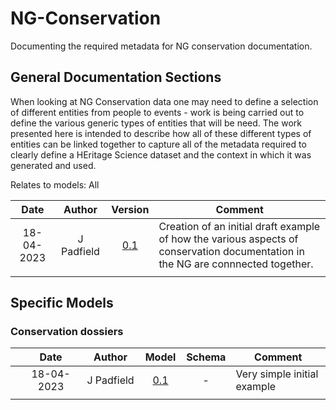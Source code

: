 # NG-Conservation
Documenting the required metadata for NG conservation documentation.

## General Documentation Sections
When looking at NG Conservation data one may need to define a selection of different entities from people to events - work is being carried out to define the various generic types of entities that will be need. The work presented here is intended to describe how all of these different types of entities can be linked together to capture all of the metadata required to clearly define a HEritage Science dataset and the context in which it was generated and used. 

Relates to models: All

| Date  | Author | Version | Comment |
| :-----------: | :-----------: | :-----------: | ----------- |
| 18-04-2023 | J Padfield | [0.1](https://national-gallery.github.io/dynamic-modelling/?url=https://raw.githubusercontent.com/national-gallery/NG-Conservation/main/general%20model%20-%20v0.1.tsv) | Creation of an initial draft example of how the various aspects of conservation documentation in the NG are connnected together.|
| <img width=120/> |<img width=90/> |  <img width=60/> | |

## Specific Models

### Conservation dossiers 

| | Date  | Author | Model | Schema | Comment |
| :-----------: | :-----------: | :-----------: | :-----------: | :-----------: | ----------- |
| | 18-04-2023 | J Padfield | [0.1](https://national-gallery.github.io/dynamic-modelling/?url=https://raw.githubusercontent.com/national-gallery/NG-Conservation/main/conservation%20dossier%20model%20-%20v0.1.tsv) | - | Very simple initial example |
| | <img width=325 /> |<img width=175 /> | <img width=60 /> | <img width=60 /> | <img width=500 /> |
